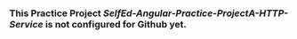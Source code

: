 ### This Practice Project _SelfEd-Angular-Practice-ProjectA-HTTP-Service_ is not configured for Github yet.
